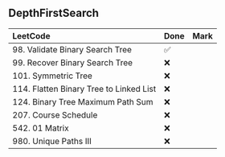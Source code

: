 ## DepthFirstSearch

|          LeetCode                 | Done | Mark |
| :---                              | ---- | ---- |
| 98. Validate Binary Search Tree |  ✅  |    |
| 99. Recover Binary Search Tree |  ❌  |    |
| 101. Symmetric Tree |  ❌  |    |
| 114. Flatten Binary Tree to Linked List |  ❌  |    |
| 124. Binary Tree Maximum Path Sum |  ❌  |    |
| 207. Course Schedule |  ❌  |    |
| 542. 01 Matrix |  ❌  |    |
| 980. Unique Paths III |  ❌  |    |

